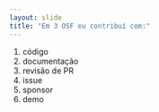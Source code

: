 ```yaml
---
layout: slide
title: "Em 3 OSF eu contribuí com:"
---
```


1. código
1. documentação
1. revisão de PR
1. issue
1. sponsor
1. demo
